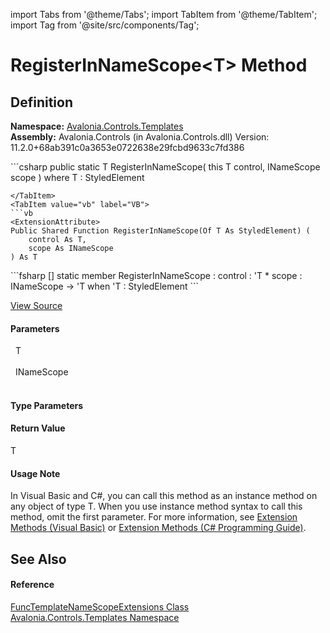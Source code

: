 import Tabs from '@theme/Tabs'; 
import TabItem from '@theme/TabItem'; 
import Tag from '@site/src/components/Tag'; 

# RegisterInNameScope&lt;T&gt; Method




## Definition
**Namespace:** <a href="N_Avalonia_Controls_Templates">Avalonia.Controls.Templates</a>  
**Assembly:** Avalonia.Controls (in Avalonia.Controls.dll) Version: 11.2.0+68ab391c0a3653e0722638e29fcbd9633c7fd386

<Tabs groupId="api-code-preview">
<TabItem value="csharp" label="C#">
```csharp
public static T RegisterInNameScope<T>(
	this T control,
	INameScope scope
)
where T : StyledElement

```
</TabItem>
<TabItem value="vb" label="VB">
```vb
<ExtensionAttribute>
Public Shared Function RegisterInNameScope(Of T As StyledElement) ( 
	control As T,
	scope As INameScope
) As T
```
</TabItem>
<TabItem value="fsharp" label="F#">
```fsharp
[<ExtensionAttribute>]
static member RegisterInNameScope : 
        control : 'T * 
        scope : INameScope -> 'T  when 'T : StyledElement
```
</TabItem>
</Tabs>



<a href="https://github.com/AvaloniaUI/Avalonia/tree/master/srcAvalonia.Controls/Templates/FuncTemplateNameScopeExtensions.cs#L9" title="View the source code">View Source</a>



#### Parameters
<dl><dt>  T</dt><dd> </dd><dt>  INameScope</dt><dd> </dd></dl>

#### Type Parameters
<dl><dt /><dd /></dl>

#### Return Value
T

#### Usage Note
In Visual Basic and C#, you can call this method as an instance method on any object of type T. When you use instance method syntax to call this method, omit the first parameter. For more information, see <a href="https://docs.microsoft.com/dotnet/visual-basic/programming-guide/language-features/procedures/extension-methods" target="_blank" rel="noopener noreferrer">Extension Methods (Visual Basic)</a> or <a href="https://docs.microsoft.com/dotnet/csharp/programming-guide/classes-and-structs/extension-methods" target="_blank" rel="noopener noreferrer">Extension Methods (C# Programming Guide)</a>.

## See Also


#### Reference
<a href="T_Avalonia_Controls_Templates_FuncTemplateNameScopeExtensions">FuncTemplateNameScopeExtensions Class</a>  
<a href="N_Avalonia_Controls_Templates">Avalonia.Controls.Templates Namespace</a>  

